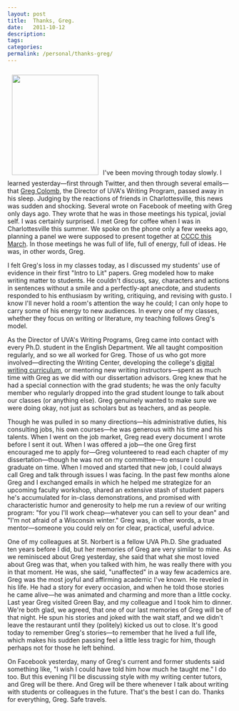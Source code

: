 ```yaml
---
layout: post
title:  Thanks, Greg.
date:   2011-10-12
description: 
tags: 
categories: 
permalink: /personal/thanks-greg/
---
```


<a href="http://ryan.cordells.us/blog/2011/10/12/thanks-greg/colombgreg0306/" rel="attachment wp-att-483"><img class="alignleft size-full wp-image-483" style="margin: 10px" title="ColombGreg0306" src="http://ryancordell.org/wp-content/uploads/2011/10/ColombGreg0306.jpg" alt="" width="194" height="225" /></a>I've been moving through today slowly. I learned yesterday—first through Twitter, and then through several emails—that <a href="http://en.wikipedia.org/wiki/Gregory_G._Colomb">Greg Colomb</a>, the Director of UVA's Writing Program, passed away in his sleep. Judging by the reactions of friends in Charlottesville, this news was sudden and shocking. Several wrote on Facebook of meeting with Greg only days ago. They wrote that he was in those meetings his typical, jovial self. I was certainly surprised. I met Greg for coffee when I was in Charlottesville this summer. We spoke on the phone only a few weeks ago, planning a panel we were supposed to present together at <a href="http://www.ncte.org/cccc/conv">CCCC this March</a>. In those meetings he was full of life, full of energy, full of ideas. He was, in other words, Greg.<!--more-->

I felt Greg's loss in my classes today, as I discussed my students' use of evidence in their first "Intro to Lit" papers. Greg modeled how to make writing matter to students. He couldn't discuss, say, characters and actions in sentences without a smile and a perfectly-apt anecdote, and students responded to his enthusiasm by writing, critiquing, and revising with gusto. I know I'll never hold a room's attention the way he could; I can only hope to carry some of his energy to new audiences. In every one of my classes, whether they focus on writing or literature, my teaching follows Greg's model.

As the Director of UVA's Writing Programs, Greg came into contact with every Ph.D. student in the English Department. We all taught composition regularly, and so we all worked for Greg. Those of us who got more involved—directing the Writing Center, developing the college's <a href="http://redschoolhouse.org/drupal/">digital writing curriculum</a>, or mentoring new writing instructors—spent as much time with Greg as we did with our dissertation advisors. Greg knew that he had a special connection with the grad students; he was the only faculty member who regularly dropped into the grad student lounge to talk about our classes (or anything else). Greg genuinely wanted to make sure we were doing okay, not just as scholars but as teachers, and as people.

Though he was pulled in so many directions—his administrative duties, his consulting jobs, his own courses—he was generous with his time and his talents. When I went on the job market, Greg read every document I wrote before I sent it out. When I was offered a job—the one Greg first encouraged me to apply for—Greg volunteered to read each chapter of my dissertation—though he was not on my committee—to ensure I could graduate on time. When I moved and started that new job, I could always call Greg and talk through issues I was facing. In the past few months alone Greg and I exchanged emails in which he helped me strategize for an upcoming faculty workshop, shared an extensive stash of student papers he's accumulated for in-class demonstrations, and promised with characteristic humor and generosity to help me run a review of our writing program: "for you I'll work cheap—whatever you can sell to your dean" and "I'm not afraid of a Wisconsin winter." Greg was, in other words, a true mentor—someone you could rely on for clear, practical, useful advice.

One of my colleagues at St. Norbert is a fellow UVA Ph.D. She graduated ten years before I did, but her memories of Greg are very similar to mine. As we reminisced about Greg yesterday, she said that what she most loved about Greg was that, when you talked with him, he was really there with you in that moment. He was, she said, "unaffected" in a way few academics are. Greg was the most joyful and affirming academic I've known. He reveled in his life. He had a story for every occasion, and when he told those stories he came alive—he was animated and charming and more than a little cocky. Last year Greg visited Green Bay, and my colleague and I took him to dinner. We're both glad, we agreed, that one of our last memories of Greg will be of that night. He spun his stories and joked with the wait staff, and we didn't leave the restaurant until they (politely) kicked us out to close. It's good today to remember Greg's stories—to remember that he lived a full life, which makes his sudden passing feel a little less tragic for him, though perhaps not for those he left behind.

On Facebook yesterday, many of Greg's current and former students said something like, "I wish I could have told him how much he taught me." I do too. But this evening I'll be discussing style with my writing center tutors, and Greg will be there. And Greg will be there whenever I talk about writing with students or colleagues in the future. That's the best I can do. Thanks for everything, Greg. Safe travels.